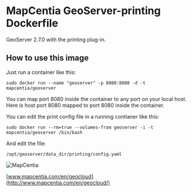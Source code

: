 # MapCentia GeoServer-printing Dockerfile

GeoServer 2.7.0 with the printing plug-in. 

## How to use this image

Just run a container like this:

    sudo docker run --name "geoserver" -p 8080:8080 -d -t mapcentia/geoserver
    
You can map port 8080 inside the container to any port on your local host. Here is host port 8080 mapped to port 8080 inside the container.


You can edit the print config file in a running contianer like this:

    sudo docker run --rm=true --volumes-from geoserver -i -t mapcentia/geoserver /bin/bash
    
And edit the file:
    
    /opt/geoserver/data_dir/printing/config.yaml

![MapCentia](https://geocloud.mapcentia.com/assets/images/MapCentia_geocloud_200.png)

[www.mapcentia.com/en/geocloud](http://www.mapcentia.com/en/geocloud/)